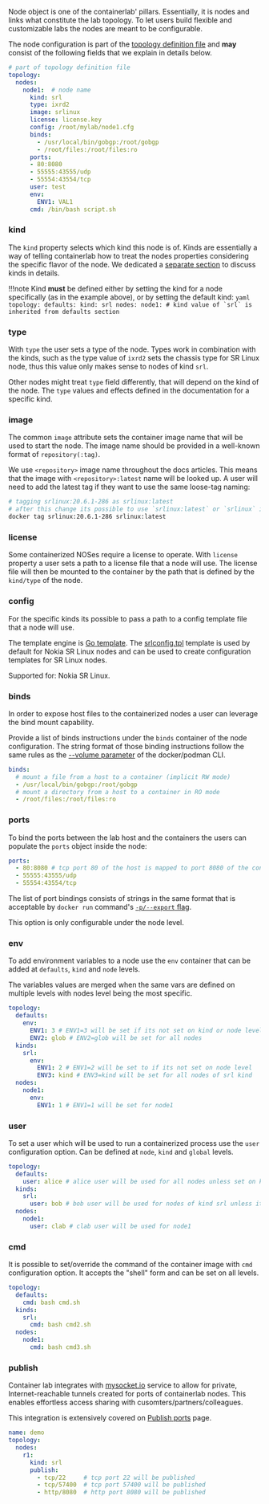 Node object is one of the containerlab' pillars. Essentially, it is nodes and links what constitute the lab topology. To let users build flexible and customizable labs the nodes are meant to be configurable.

The node configuration is part of the [topology definition file](topo-def-file.md) and **may** consist of the following fields that we explain in details below.

```yaml
# part of topology definition file
topology:
  nodes:
    node1:  # node name
      kind: srl
      type: ixrd2
      image: srlinux
      license: license.key
      config: /root/mylab/node1.cfg
      binds:
        - /usr/local/bin/gobgp:/root/gobgp
        - /root/files:/root/files:ro
      ports:
      - 80:8080
      - 55555:43555/udp
      - 55554:43554/tcp
      user: test
      env:
        ENV1: VAL1
      cmd: /bin/bash script.sh
```

### kind
The `kind` property selects which kind this node is of. Kinds are essentially a way of telling containerlab how to treat the nodes properties considering the specific flavor of the node. We dedicated a [separate section](kinds/kinds.md) to discuss kinds in details.

!!!note
    Kind **must** be defined either by setting the kind for a node specifically (as in the example above), or by setting the default kind:
    ```yaml
    topology:
      defaults:
        kind: srl
      nodes:
        node1:
        # kind value of `srl` is inherited from defaults section
    ```

### type
With `type` the user sets a type of the node. Types work in combination with the kinds, such as the type value of `ixrd2` sets the chassis type for SR Linux node, thus this value only makes sense to nodes of kind `srl`.

Other nodes might treat `type` field differently, that will depend on the kind of the node. The `type` values and effects defined in the documentation for a specific kind.

### image
The common `image` attribute sets the container image name that will be used to start the node. The image name should be provided in a well-known format of `repository(:tag)`.

We use `<repository>` image name throughout the docs articles. This means that the image with `<repository>:latest` name will be looked up. A user will need to add the latest tag if they want to use the same loose-tag naming:

```bash
# tagging srlinux:20.6.1-286 as srlinux:latest
# after this change its possible to use `srlinux:latest` or `srlinux` image name
docker tag srlinux:20.6.1-286 srlinux:latest
```

### license
Some containerized NOSes require a license to operate. With `license` property a user sets a path to a license file that a node will use. The license file will then be mounted to the container by the path that is defined by the `kind/type` of the node.

### config
For the specific kinds its possible to pass a path to a config template file that a node will use.

The template engine is [Go template](https://golang.org/pkg/text/template/). The [srlconfig.tpl](https://github.com/srl-wim/container-lab/blob/master/templates/srl/srlconfig.tpl) template is used by default for Nokia SR Linux nodes and can be used to create configuration templates for SR Linux nodes.

Supported for: Nokia SR Linux.

### binds
In order to expose host files to the containerized nodes a user can leverage the bind mount capability.

Provide a list of binds instructions under the `binds` container of the node configuration. The string format of those binding instructions follow the same rules as the [--volume parameter](https://docs.docker.com/storage/volumes/#choose-the--v-or---mount-flag) of the docker/podman CLI.

```yaml
binds:
  # mount a file from a host to a container (implicit RW mode)
  - /usr/local/bin/gobgp:/root/gobgp
  # mount a directory from a host to a container in RO mode
  - /root/files:/root/files:ro
```

### ports
To bind the ports between the lab host and the containers the users can populate the `ports` object inside the node:

```yaml
ports:
  - 80:8080 # tcp port 80 of the host is mapped to port 8080 of the container
  - 55555:43555/udp
  - 55554:43554/tcp
```
The list of port bindings consists of strings in the same format that is acceptable by `docker run` command's [`-p/--export` flag](https://docs.docker.com/engine/reference/commandline/run/#publish-or-expose-port--p---expose).

This option is only configurable under the node level.

### env
To add environment variables to a node use the `env` container that can be added at `defaults`, `kind` and `node` levels.

The variables values are merged when the same vars are defined on multiple levels with nodes level being the most specific.

```yaml
topology:
  defaults:
    env:
      ENV1: 3 # ENV1=3 will be set if its not set on kind or node level
      ENV2: glob # ENV2=glob will be set for all nodes
  kinds:
    srl:
      env:
        ENV1: 2 # ENV1=2 will be set to if its not set on node level
        ENV3: kind # ENV3=kind will be set for all nodes of srl kind
  nodes:
    node1:
      env:
        ENV1: 1 # ENV1=1 will be set for node1
```

### user
To set a user which will be used to run a containerized process use the `user` configuration option. Can be defined at `node`, `kind` and `global` levels.

```yaml
topology:
  defaults:
    user: alice # alice user will be used for all nodes unless set on kind or node levels
  kinds:
    srl:
      user: bob # bob user will be used for nodes of kind srl unless it is set on node level
  nodes:
    node1:
      user: clab # clab user will be used for node1
```

### cmd
It is possible to set/override the command of the container image with `cmd` configuration option. It accepts the "shell" form and can be set on all levels.

```yaml
topology:
  defaults:
    cmd: bash cmd.sh
  kinds:
    srl:
      cmd: bash cmd2.sh
  nodes:
    node1:
      cmd: bash cmd3.sh
```

### publish
Container lab integrates with [mysocket.io](https://mysocket.io) service to allow for private, Internet-reachable tunnels created for ports of containerlab nodes. This enables effortless access sharing with cusomters/partners/colleagues.

This integration is extensively covered on [Publish ports](published-ports.md) page.

```yaml
name: demo
topology:
  nodes:
    r1:
      kind: srl
      publish:
        - tcp/22     # tcp port 22 will be published
        - tcp/57400  # tcp port 57400 will be published
        - http/8080  # http port 8080 will be published
```